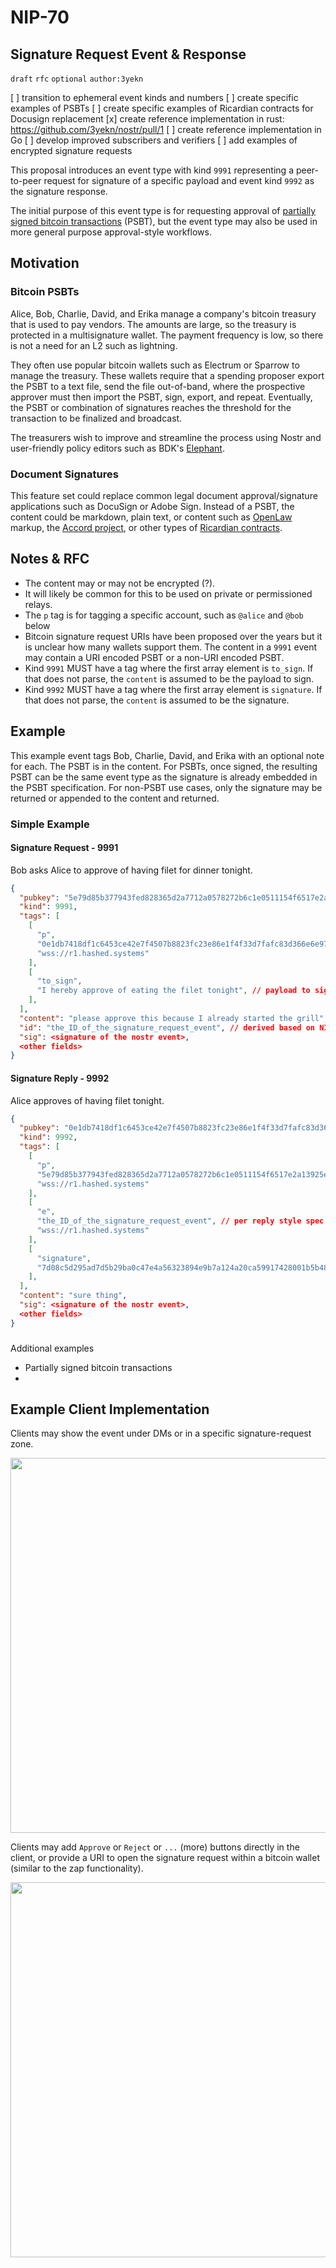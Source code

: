 NIP-70
======

Signature Request Event & Response
-------------------

`draft` `rfc` `optional` `author:3yekn`

[ ] transition to ephemeral event kinds and numbers
[ ] create specific examples of PSBTs
[ ] create specific examples of Ricardian contracts for Docusign replacement
[x] create reference implementation in rust: https://github.com/3yekn/nostr/pull/1
[ ] create reference implementation in Go
[ ] develop improved subscribers and verifiers
[ ] add examples of encrypted signature requests

This proposal introduces an event type with kind `9991` representing a peer-to-peer request for signature of a specific payload and event kind `9992` as the signature response.

The initial purpose of this event type is for requesting approval of [partially signed bitcoin transactions](https://river.com/learn/terms/p/partially-signed-bitcoin-transaction-psbt/) (PSBT), but the event type may also be used in more general purpose approval-style workflows.

## Motivation
### Bitcoin PSBTs
Alice, Bob, Charlie, David, and Erika manage a company's bitcoin treasury that is used to pay vendors. The amounts are large, so the treasury is protected in a multisignature wallet. The payment frequency is low, so there is not a need for an L2 such as lightning. 

They often use popular bitcoin wallets such as Electrum or Sparrow to manage the treasury. These wallets require that a spending proposer export the PSBT to a text file, send the file out-of-band, where the prospective approver must then import the PSBT, sign, export, and repeat. Eventually, the PSBT or combination of signatures reaches the threshold for the transaction to be finalized and broadcast.

The treasurers wish to improve and streamline the process using Nostr and user-friendly policy editors such as BDK's [Elephant](https://github.com/bitcoindevkit/elephant). 

### Document Signatures
This feature set could replace common legal document approval/signature applications such as DocuSign or Adobe Sign. Instead of a PSBT, the content could be markdown, plain text, or content such as [OpenLaw](https://docs.openlaw.io/) markup, the [Accord project](https://accordproject.org/projects/cicero/), or other types of [Ricardian contracts](https://iang.org/papers/ricardian_contract.html).

## Notes & RFC
- The content may or may not be encrypted (?).
- It will likely be common for this to be used on private or permissioned relays.
- The `p` tag is for tagging a specific account, such as `@alice` and `@bob` below
- Bitcoin signature request URIs have been proposed over the years but it is unclear how many wallets support them. The content in a `9991` event may contain a URI encoded PSBT or a non-URI encoded PSBT.
- Kind `9991` MUST have a tag where the first array element is `to_sign`. If that does not parse, the `content` is assumed to be the payload to sign.
- Kind `9992` MUST have a tag where the first array element is `signature`. If that does not parse, the `content` is assumed to be the signature.

## Example
This example event tags Bob, Charlie, David, and Erika with an optional note for each. The PSBT is in the content. For PSBTs, once signed, the resulting PSBT can be the same event type as the signature is already embedded in the PSBT specification. For non-PSBT use cases, only the signature may be returned or appended to the content and returned.

### Simple Example
#### Signature Request - 9991
Bob asks Alice to approve of having filet for dinner tonight.
```json
{
  "pubkey": "5e79d85b377943fed828365d2a7712a0578272b6c1e0511154f6517e2a13925e", // bob 
  "kind": 9991,
  "tags": [
    [
      "p",
      "0e1db7418df1c6453ce42e7f4507b8823fc23e86e1f4f33d7fafc83d366e6e97", // alice
      "wss://r1.hashed.systems"
    ],
    [
      "to_sign",
      "I hereby approve of eating the filet tonight", // payload to sign
    ],
  ],
  "content": "please approve this because I already started the grill",
  "id": "the_ID_of_the_signature_request_event", // derived based on NIP-01
  "sig": <signature of the nostr event>,
  <other fields>
}
```

#### Signature Reply - 9992
Alice approves of having filet tonight.
```json
{
  "pubkey": "0e1db7418df1c6453ce42e7f4507b8823fc23e86e1f4f33d7fafc83d366e6e97", // alice
  "kind": 9992,
  "tags": [
    [
      "p",
      "5e79d85b377943fed828365d2a7712a0578272b6c1e0511154f6517e2a13925e", // bob
      "wss://r1.hashed.systems"
    ],
    [
      "e",
      "the_ID_of_the_signature_request_event", // per reply style spec
      "wss://r1.hashed.systems"
    ],
    [
      "signature",
      "7d08c5d295ad7d5b29ba0c47e4a56323894e9b7a124a20ca59917428001b5b485d1aab20f58353b7a7e64be562d3ac5f458cc07dfe297d1850d4a5f4c18d6308", // signature
    ],
  ],
  "content": "sure thing",
  "sig": <signature of the nostr event>,
  <other fields>
}
```

###
Additional examples
- Partially signed bitcoin transactions
- 

## Example Client Implementation
Clients may show the event under DMs or in a specific signature-request zone.

<img src="https://user-images.githubusercontent.com/32852271/219762673-3ff42c16-15b6-415b-80a5-05f9502e3184.png" width="600"/>

Clients may add `Approve` or `Reject` or `...` (more) buttons directly in the client, or provide a URI to open the signature request within a bitcoin wallet (similar to the zap functionality).

<img src="https://user-images.githubusercontent.com/32852271/219763472-0f390678-2545-457a-92e6-12bbd2275996.png" width="600"/>
